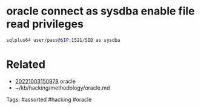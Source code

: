 # oracle connect as sysdba enable file read privileges
```bash
sqlplus64 user/pass@$IP:1521/SID as sysdba
```

# Related
- [20221003150978](/zet/20221003150978/README.md) oracle
- ~/kb/hacking/methodology/oracle.md

Tags:
    #assorted #hacking #oracle
